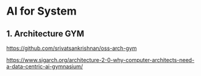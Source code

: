 # AI for System

## 1. Architecture GYM
https://github.com/srivatsankrishnan/oss-arch-gym

https://www.sigarch.org/architecture-2-0-why-computer-architects-need-a-data-centric-ai-gymnasium/

##
